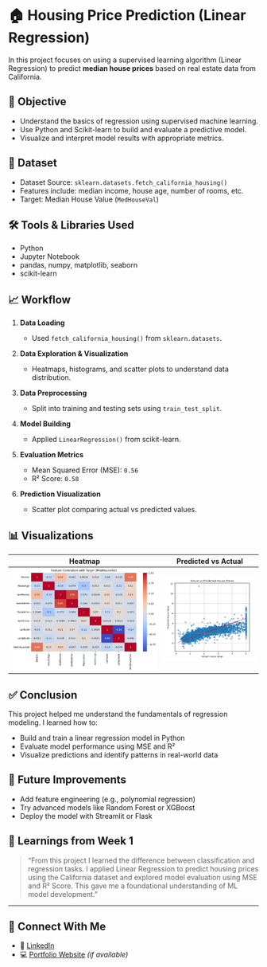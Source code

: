 # 🏠 Housing Price Prediction (Linear Regression)

In this project focuses on using a supervised learning algorithm (Linear Regression) to predict **median house prices** based on real estate data from California.

## 📌 Objective

- Understand the basics of regression using supervised machine learning.
- Use Python and Scikit-learn to build and evaluate a predictive model.
- Visualize and interpret model results with appropriate metrics.

## 📁 Dataset

- Dataset Source: `sklearn.datasets.fetch_california_housing()`
- Features include: median income, house age, number of rooms, etc.
- Target: Median House Value (`MedHouseVal`)

## 🛠️ Tools & Libraries Used

- Python
- Jupyter Notebook
- pandas, numpy, matplotlib, seaborn
- scikit-learn

## 📈 Workflow

1. **Data Loading**  
   - Used `fetch_california_housing()` from `sklearn.datasets`.

2. **Data Exploration & Visualization**  
   - Heatmaps, histograms, and scatter plots to understand data distribution.

3. **Data Preprocessing**  
   - Split into training and testing sets using `train_test_split`.

4. **Model Building**  
   - Applied `LinearRegression()` from scikit-learn.

5. **Evaluation Metrics**  
   - Mean Squared Error (MSE): `0.56`
   - R² Score: `0.58`

6. **Prediction Visualization**  
   - Scatter plot comparing actual vs predicted values.

## 📊 Visualizations

| Heatmap | Predicted vs Actual |
|--------|---------------------|
| ![Heatmap](images/heatmap.png) | ![Scatter](images/predicted_vs_actual.png) |

## ✅ Conclusion

This project helped me understand the fundamentals of regression modeling. I learned how to:
- Build and train a linear regression model in Python
- Evaluate model performance using MSE and R²
- Visualize predictions and identify patterns in real-world data

## 📎 Future Improvements

- Add feature engineering (e.g., polynomial regression)
- Try advanced models like Random Forest or XGBoost
- Deploy the model with Streamlit or Flask

## 🧠 Learnings from Week 1

> “From this project I learned the difference between classification and regression tasks. I applied Linear Regression to predict housing prices using the California dataset and explored model evaluation using MSE and R² Score. This gave me a foundational understanding of ML model development.”

---

## 🔗 Connect With Me

- 🔗 [LinkedIn](https://www.linkedin.com/in/your-link)
- 💻 [Portfolio Website](#) *(if available)*
